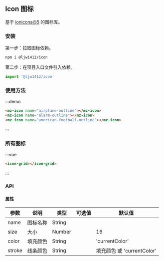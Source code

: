 ## Icon 图标

基于 [ionicons@5](https://ionicons.com) 的图标库。

### 安装

第一步：拉取图标依赖。

```
npm i @ljw1412/icon
```

第二步：在项目入口文件引入依赖。

```js
import '@ljw1412/icon'
```


### 使用方法

:::demo
```html
<mz-icon name="airplane-outline"></mz-icon>
<mz-icon name="alarm-outline"></mz-icon>
<mz-icon name="american-football-outline"></mz-icon>
```
:::

### 所有图标
:::vue
```html
<icon-grid></icon-grid>
```
:::


### API

#### 属性

| 参数 | 说明 | 类型 | 可选值 |默认值|
| --- | --- | --- | --- | --- |
|name|图标名称|String|||
|size|大小|Number||16|
|color|填充颜色|String||'currentColor'|
|stroke|线条颜色|String||填充颜色 或 'currentColor'|